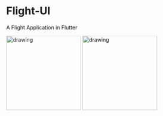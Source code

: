 # Flight-UI
A Flight Application in Flutter

<img src="ss1.png" alt="drawing" width="200"/>
<img src="ss2.png" alt="drawing" width="200"/>
